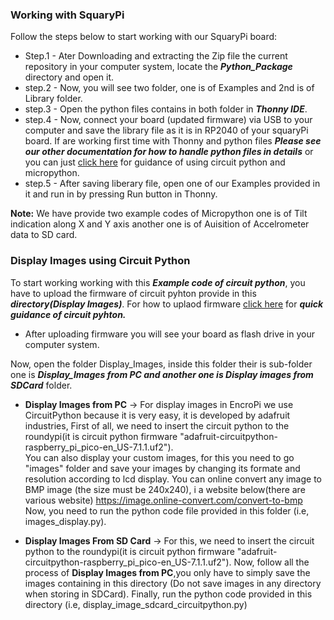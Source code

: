 ### Working with SquaryPi
Follow the steps below to start working with our SquaryPi board:

* Step.1 - Ater Downloading and extracting the Zip file the current repository in your computer system, locate the ***Python_Package*** directory and open it.
* step.2 - Now, you will see two folder, one is of Examples and 2nd is of Library folder.
* step.3 - Open the python files contains in both folder in ***Thonny IDE***.
* step.4 - Now, connect your board (updated firmware) via USB to your computer and save the library file as it is in RP2040 of your squaryPi board. If are working first time with Thonny and python files ***Please see our other documentation for how to handle python files in details*** or you can just [click here](https://shop.sb-components.co.uk/blogs/posts/getting-started-with-python-micro-python) for guidance of using circuit python and micropython.
* step.5 - After saving liberary file, open one of our Examples provided in it and run in by pressing Run button in Thonny.

**Note:** We have provide two example codes of Micropython one is of Tilt indication along X and Y axis another one is of Auisition of Accelrometer data to SD card.


### Display Images using Circuit Python

To start working working with this ***Example code of circuit python***, you have to upload the firmware of circuit pyhton provide in this ***directory(Display Images)***. For how to uplaod firmware [click here](https://shop.sb-components.co.uk/blogs/posts/getting-started-with-python-micro-pythonP) for ***quick guidance of circuit pyhton.***

* After uploading firmware you will see your board as flash drive in your computer system.

Now, open the folder Display_Images, inside this folder their is sub-folder one is ***Display_Images from PC and another one is Display images from SDCard*** folder.

 * **Display Images from PC** -> For display images in EncroPi we use CircuitPython because it is very easy, it is developed by adafruit industries, First of all, we need to insert the circuit python to the roundypi(it is circuit python firmware "adafruit-circuitpython-raspberry_pi_pico-en_US-7.1.1.uf2").   
You can also display your custom images, for this you need to go "images" folder and save your images by changing its formate and resolution according to lcd display.
You can online convert any image to BMP image (the size must be 240x240), i a website below(there are various website)
https://image.online-convert.com/convert-to-bmp
Now, you need to run the python code file provided in this folder (i.e, images_display.py).
    
  * **Display Images From SD Card** -> For this, we need to insert the circuit python to the roundypi(it is circuit python firmware "adafruit-circuitpython-raspberry_pi_pico-en_US-7.1.1.uf2"). 
 Now, follow all the process of **Display Images from PC**,you only have to simply save the images containing in this directory (Do not save images in any directory when storing in SDCard). Finally, run the python code provided in this directory (i.e, display_image_sdcard_circuitpython.py)


